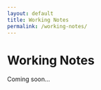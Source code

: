 ```yaml
---
layout: default
title: Working Notes
permalink: /working-notes/
---
```


# Working Notes

Coming soon...
